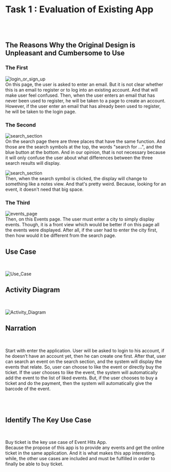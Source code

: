 <h1>Task 1 : Evaluation of Existing App</h1><br><br>
<h2>The Reasons Why the Original Design is Unpleasant and Cumbersome to Use</h2>

<h3>The First</h3>
  
 ![login_or_sign_up](login_or_sign_up.jpeg)<br>
 On this page, the user is asked to enter an email. But it is not clear whether this is an email to register or to log into an existing account. And that will make user feel confused. Then, when the user enters an email that has never been used to register, he will be taken to a page to create an account. However, if the user enter an email that has already been used to register, he will be taken to the login page.<br>


<h3>The Second</h3>

![search_section](search_section.jpeg)<br>
On the search page there are three places that have the same function. And those are the search symbols at the top, the words "search for ...", and the blue button at the bottom. And in our opinion, that is not necessary because it will only confuse the user about what differences between the three search results will display.<br>

![search_section](search_section2.jpeg)<br>
Then, when the search symbol is clicked, the display will change to something like a notes view. And that's pretty weird. Because, looking for an event, it doesn't need that big space.

<h3>The Third</h3>

![events_page](events_page.jpeg)<br>
Then, on this Events page. The user must enter a city to simply display events. Though, it is a front view which would be better if on this page all the events were displayed. After all, if the user had to enter the city first, then how would it be different from the search page.

<h2>Use Case</h2><br>

![Use_Case](Use_Case.jpeg)


<h2>Activity Diagram</h2><br>

![Activity_Diagram](Activity_Diagram.jpg)


<h2>Narration</h2><br>
<p>Start with enter the application. User will be asked to login to his account, if he doesn’t have an account yet, then he can create one first. After that, user can search an event on the search section, and the system will display the events that relate. So, user can choose to like the event or directly buy the ticket. If the user chooses to like the event, the system will automatically add the event to the list of liked events. But, if the user chooses to buy a ticket and do the payment, then the system will automatically give the barcode of the event.</p><br><br>

<h2>Identify The Key Use Case</h2><br>
<p>Buy ticket is the key use case of Event Hits App.<br>
Because the propose of this app is to provide any events and get the online ticket in the same application. And it is what makes this app interesting. while, the other use cases are included and must be fulfilled in order to finally be able to buy ticket.</p>

